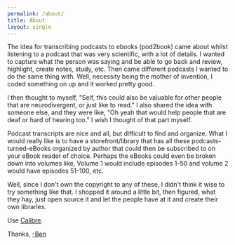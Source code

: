 ```yaml
---
permalink: /about/
title: About
layout: single
---
```


The idea for transcribing podcasts to ebooks (pod2book) came about whilst listening to a podcast that was very scientific, with a lot of details. I wanted to capture what the person was saying and be able to go back and review, highlight, create notes, study, etc. Then came different podcasts I wanted to do the same thing with. Well, necessity being the mother of invention, I coded something on up and it worked pretty good.

I then thought to myself, "Self, this could also be valuable for other people that are neurodivergent, or just like to read." I also shared the idea with someone else, and they were like, "Oh yeah that would help people that are deaf or hard of hearing too." I wish I thought of that part myself.

Podcast transcripts are nice and all, but difficult to find and organize. What I would really like is to have a storefront/library that has all these podcasts-turned-eBooks organized by author that could then be subscribed to on your eBook reader of choice. Perhaps the eBooks could even be broken down into volumes like, Volume 1 would include episodes 1-50 and volume 2 would have episodes 51-100, etc.

Well, since I don't own the copyright to any of these, I didn't think it wise to try something like that. I shopped it around a little bit, then figured, what they hay, just open source it and let the people have at it and create their own libraries.

Use [Calibre](https://calibre-ebook.com/).

Thanks,
[-Ben](benfran.com)